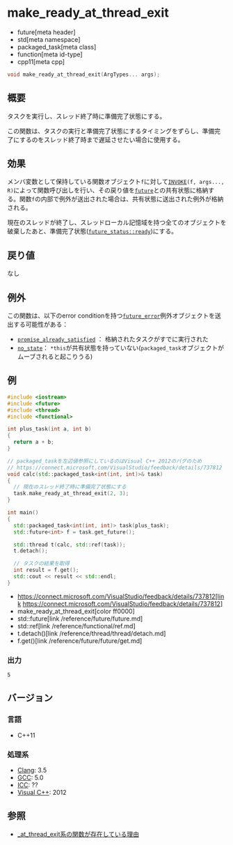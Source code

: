 # make_ready_at_thread_exit
* future[meta header]
* std[meta namespace]
* packaged_task[meta class]
* function[meta id-type]
* cpp11[meta cpp]

```cpp
void make_ready_at_thread_exit(ArgTypes... args);
```

## 概要
タスクを実行し、スレッド終了時に準備完了状態にする。

この関数は、タスクの実行と準備完了状態にするタイミングをずらし、準備完了にするのをスレッド終了時まで遅延させたい場合に使用する。


## 効果
メンバ変数として保持している関数オブジェクト`f`に対して[`INVOKE`](/reference/concepts/Invoke.md)`(f, args..., R)`によって関数呼び出しを行い、その戻り値を[`future`](../future.md)との共有状態に格納する。関数`f`の内部で例外が送出された場合は、共有状態に送出された例外が格納される。

現在のスレッドが終了し、スレッドローカル記憶域を持つ全てのオブジェクトを破棄したあと、準備完了状態([`future_status::ready`](../future_status.md))にする。


## 戻り値
なし


## 例外
この関数は、以下のerror conditionを持つ[`future_error`](../future_error.md)例外オブジェクトを送出する可能性がある：

- [`promise_already_satisfied`](../future_errc.md) ： 格納されたタスクがすでに実行された
- [`no_state`](../future_errc.md)： `*this`が共有状態を持っていない(`packaged_task`オブジェクトがムーブされると起こりうる)


## 例
```cpp example
#include <iostream>
#include <future>
#include <thread>
#include <functional>

int plus_task(int a, int b)
{
  return a + b;
}

// packaged_taskを左辺値参照にしているのはVisual C++ 2012のバグのため
// https://connect.microsoft.com/VisualStudio/feedback/details/737812
void calc(std::packaged_task<int(int, int)>& task)
{
  // 現在のスレッド終了時に準備完了状態にする
  task.make_ready_at_thread_exit(2, 3);
}

int main()
{
  std::packaged_task<int(int, int)> task(plus_task);
  std::future<int> f = task.get_future();

  std::thread t(calc, std::ref(task));
  t.detach();

  // タスクの結果を取得
  int result = f.get();
  std::cout << result << std::endl;
}
```
* https://connect.microsoft.com/VisualStudio/feedback/details/737812[link https://connect.microsoft.com/VisualStudio/feedback/details/737812]
* make_ready_at_thread_exit[color ff0000]
* std::future[link /reference/future/future.md]
* std::ref[link /reference/functional/ref.md]
* t.detach()[link /reference/thread/thread/detach.md]
* f.get()[link /reference/future/future/get.md]

### 出力
```
5
```

## バージョン
### 言語
- C++11

### 処理系
- [Clang](/implementation.md#clang): 3.5
- [GCC](/implementation.md#gcc): 5.0
- [ICC](/implementation.md#icc): ??
- [Visual C++](/implementation.md#visual_cpp): 2012


## 参照
- [_at_thread_exit系の関数が存在している理由](/article/lib/at_thread_exit.md)

